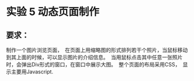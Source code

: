 # 实验 5 动态页面制作
## 要求：
制作一个图片浏览页面，　在页面上用缩略图的形式排列若干个照片，当鼠标移动到其上面的时候，可以显示图片的介绍信息。　当用鼠标点击其中任意一张照片时，会弹出Div形式的窗口，在窗口中展示大图。　整个页面的布局采用CSS，　显示主要用Javascript.
